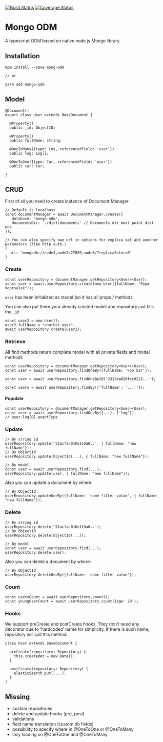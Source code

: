 [![Build Status](https://travis-ci.org/doublemcz/mongo-odm.svg?branch=master)](https://travis-ci.org/doublemcz/mongo-odm)
[![Coverage Status](https://coveralls.io/repos/github/doublemcz/mongo-odm/badge.svg?branch=master)](https://coveralls.io/github/doublemcz/mongo-odm?branch=master)

# Mongo ODM


A typescript ODM based on native node.js Mongo library.

## Installation 
```
npm install --save mong-odm

// or

yarn add mongo-odm

```


## Model

```
@Document()
export class User extends BaseDocument {

  @Property()
  public _id: ObjectID;

  @Property()
  public fullName: string;

  @OneToMany({type: Log, referencedField: 'user'})
  public log: Log[];

  @OneToOne({type: Car, referencedField: 'user'})
  public car: Car;

}
```


## CRUD

First of all you need to create instance of Document Manager

```
// Default is localhost
const documentManager = await DocumentManager.create({
   database: 'mongo-odm',
   documentsDir: './dist/documents' // Documents dir must point dist one
});

// You can also specify own url in options for replica set and another parameters (like http auth.)
{
  url: 'mongodb://node1,node2:27889,node3/?replicaSet=rs0'
}
```

### Create
```
const userRepository = documentManager.getRepository<User>(User);
const user = await.userRepository.create(new User({fullName: "Pepa Voprsalek"));
```
`user` has been initialized as model (so it has all props / methods

You can also put there your already created model and repository just fills the `_id`
```
const user2 = new User();
user2.fullName = "another user";
await userRepository.create(user2);
```

### Retrieve

All find methods return complete model with all private fields and model methods

```
const userRepository = documentManager.getRepository<User>(User);
const user = await userRepository.findOneBy({fullName: 'Foo bar'});
```

```
const user = await userRepository.findOneById('2312ba029fec9223...');
```

```
const users = await userRepository.findBy({'fullName': '....'});
```


#### Populate

```
const userRepository = documentManager.getRepository<User>(User);
const user = await userRepository.findOneBy({...}, ['log']);
// user.log[0].eventType
```

### Update
```
// By string id
userRepository.update('52acfac010e110a0..', { fullName: "new fullName"});
// By ObjectId
userRepository.update(ObjectId(...), { fullName: "new fullName"});

// By model
const user = await userRepository.find(...);
userRepository.update(user, { fullName: "new fullName"});
```

Also you can update a document by where:
```
// By ObjectId
userRepository.updateOneBy({fullName: 'some filter value', { fullName: "new fullName"});
```


### Delete
```
// By string id
userRepository.delete('52acfac010e110a0..');
// By ObjectId
userRepository.delete(ObjectId(...));

// By model
const user = await userRepository.find(...);
userRepository.delete(user);
```

Also you can delete a document by where:
```
// By ObjectId
userRepository.deleteOneBy({fullName: 'some filter value'});
```

### Count
```
const usersCount = await userRepository.count();
const youngUserCount = await userRepository.count({age: 29');
```

### Hooks
We support preCreate and postCreate hooks. They don't need any decorator due to 'hardcoded' name for simplicity. 
If there is such name, repository will call this method.

```
class User extends BaseDocument {

  preCreate(repository: Repository) {
    this.createdAt = new Date();
  }
  
  postCreate(repository: Repository) {
    elasticSearch.put(....);
  }
}

```


## Missing
- custom repositories
- delete and update hooks (pre, post)
- validations
- field name translation (custom db fields)
- possibility to specify where in @OneToOne or @OneToMany
- lazy loading on @OneToOne and @OneToMany
